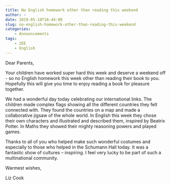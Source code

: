 ```yaml
---
title: No English homework other than reading this weekend
author: ~
date: 2019-05-10T16:44:00
slug: no-english-homework-other-than-reading-this-weekend
categories:
    - Announcements
tags:
    - 2EE
    - English
---
```


Dear Parents,

Your children have worked super hard this week and deserve a weekend off - so no English homework this week other than reading their book to you.  Hopefully this will give you time to enjoy reading a book for pleasure together.

We had a wonderful day today celebrating our international links.  The children made complex flags showing all the different countries they felt connected with.  They found the countries on a map and made a collaborative jigsaw of the whole world.  In English this week they chose their own characters and illustrated and described them, inspired by Beatrix Potter.  In Maths they showed their mighty reasoning powers and played games.

Thanks to all of you who helped make such wonderful costumes and especially to those who helped in the Schumann Hall today.  It was a fantastic show of cultures – inspiring.  I feel very lucky to be part of such a multinational community.

Warmest wishes,

Liz Cook